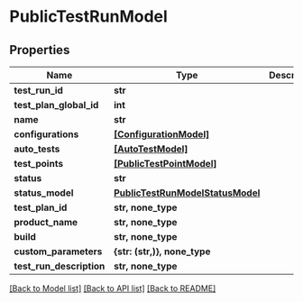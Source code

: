 # PublicTestRunModel


## Properties
Name | Type | Description | Notes
------------ | ------------- | ------------- | -------------
**test_run_id** | **str** |  | 
**test_plan_global_id** | **int** |  | 
**name** | **str** |  | 
**configurations** | [**[ConfigurationModel]**](ConfigurationModel.md) |  | 
**auto_tests** | [**[AutoTestModel]**](AutoTestModel.md) |  | 
**test_points** | [**[PublicTestPointModel]**](PublicTestPointModel.md) |  | 
**status** | **str** |  | 
**status_model** | [**PublicTestRunModelStatusModel**](PublicTestRunModelStatusModel.md) |  | 
**test_plan_id** | **str, none_type** |  | [optional] 
**product_name** | **str, none_type** |  | [optional] 
**build** | **str, none_type** |  | [optional] 
**custom_parameters** | **{str: (str,)}, none_type** |  | [optional] 
**test_run_description** | **str, none_type** |  | [optional] 

[[Back to Model list]](../README.md#documentation-for-models) [[Back to API list]](../README.md#documentation-for-api-endpoints) [[Back to README]](../README.md)


